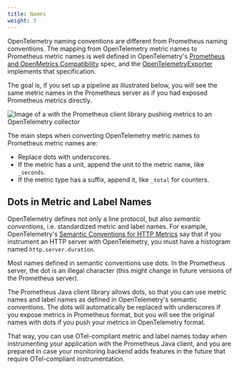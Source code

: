```yaml
---
title: Names
weight: 3
---
```


OpenTelemetry naming conventions are different from Prometheus naming conventions. The mapping from OpenTelemetry metric names to Prometheus metric names is well defined in OpenTelemetry's [Prometheus and OpenMetrics Compatibility](https://opentelemetry.io/docs/specs/otel/compatibility/prometheus_and_openmetrics/) spec, and the [OpenTelemetryExporter](/client_java/api/io/prometheus/metrics/exporter/opentelemetry/OpenTelemetryExporter.html) implements that specification.

The goal is, if you set up a pipeline as illustrated below, you will see the same metric names in the Prometheus server as if you had exposed Prometheus metrics directly.

![Image of a with the Prometheus client library pushing metrics to an OpenTelemetry collector](/client_java/images/otel-pipeline.png)

The main steps when converting OpenTelemetry metric names to Prometheus metric names are:

* Replace dots with underscores.
* If the metric has a unit, append the unit to the metric name, like `_seconds`.
* If the metric type has a suffix, append it, like `_total` for counters.

Dots in Metric and Label Names
------------------------------

OpenTelemetry defines not only a line protocol, but also _semantic conventions_, i.e. standardized metric and label names. For example, OpenTelemetry's [Semantic Conventions for HTTP Metrics](https://opentelemetry.io/docs/specs/otel/metrics/semantic_conventions/http-metrics/) say that if you instrument an HTTP server with OpenTelemetry, you must have a histogram named `http.server.duration`.

Most names defined in semantic conventions use dots. In the Prometheus server, the dot is an illegal character (this might change in future versions of the Prometheus server).

The Prometheus Java client library allows dots, so that you can use metric names and label names as defined in OpenTelemetry's semantic conventions.
The dots will automatically be replaced with underscores if you expose metrics in Prometheus format, but you will see the original names with dots if you push your metrics in OpenTelemetry format.

That way, you can use OTel-compliant metric and label names today when instrumenting your application with the Prometheus Java client, and you are prepared in case your monitoring backend adds features in the future that require OTel-compliant instrumentation.
